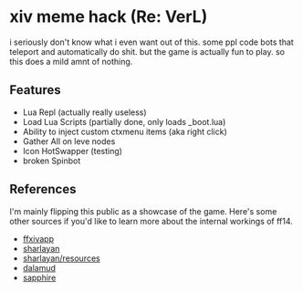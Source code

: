 # xiv meme hack (Re: VerL)
i seriously don't know what i even want out of this. 
some ppl code bots that teleport and automatically do shit. 
but the game is actually fun to play. 
so this does a mild amnt of nothing. 
## Features
- Lua Repl (actually really useless)
- Load Lua Scripts (partially done, only loads _boot.lua)
- Ability to inject custom ctxmenu items (aka right click)
- Gather All on leve nodes
- Icon HotSwapper (testing)
- broken Spinbot
## References
I'm mainly flipping this public as a showcase of the game. Here's some other sources if you'd like to learn more about the internal workings of ff14.
- [ffxivapp](https://github.com/FFXIVAPP/ffxivapp)
- [sharlayan](https://github.com/FFXIVAPP/sharlayan)
- [sharlayan/resources](https://github.com/FFXIVAPP/sharlayan-resources)
- [dalamud](https://github.com/goaaats/Dalamud)
- [sapphire](https://github.com/SapphireServer/Sapphire)
